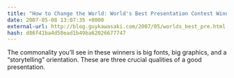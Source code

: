 ```yaml
---
title: "How to Change the World: World's Best Presentation Contest Winners Announced"
date: 2007-05-08 13:07:35 +0000
external-url: http://blog.guykawasaki.com/2007/05/worlds_best_pre.html
hash: d86f41ba4d50ead1b49ba62026677747
---
```


The commonality you’ll see in these winners is big fonts, big graphics, and a “storytelling” orientation. These are three crucial qualities of a good presentation.
